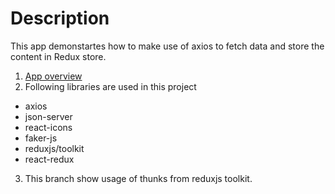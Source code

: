 # Description
This app demonstartes how to make use of axios to fetch data and store the content in Redux store.  
1. [App overview](https://www.udemy.com/course/react-redux/learn/lecture/34697262#content)
2. Following libraries are used in this project
- axios
- json-server
- react-icons
- faker-js
- reduxjs/toolkit
- react-redux
3. This branch show usage of thunks from reduxjs toolkit.